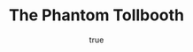 ---
title:     The Phantom Tollbooth
author: 
  first:   Norton
  last:    Juster
published: 1961-01-01 
goodreads: https://www.goodreads.com/book/show/378.The_Phantom_Tollbooth
img:    books/phantom-tollbooth.jpg
status: to-read
read:   # must order recent first
  - start: # YYYY-MM-DD 
    end:   # YYYY-MM-DD
type: novel
tags: # library, own-this, scifi, fantasy, historical-fiction
  - fantasy
  - children's
  - library
---